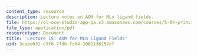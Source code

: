 ```yaml
---
content_type: resource
description: Lecture notes on AOM for MLn ligand fields.
file: https://ol-ocw-studio-app-qa.s3.amazonaws.com/courses/5-04-principles-of-inorganic-chemistry-ii-fall-2008/3caee631c9f67fdbfc641061136157ef_lecture_15.pdf
file_type: application/pdf
resourcetype: Document
title: 'Lecture 15: AOM for MLn Ligand Fields'
uid: 3caee631-c9f6-7fdb-fc64-1061136157ef
---
```

